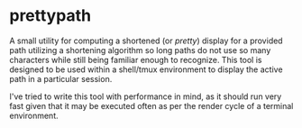 # prettypath

A small utility for computing a shortened (or _pretty_) display for a provided path
utilizing a shortening algorithm so long paths do not use so many characters while
still being familiar enough to recognize. This tool is designed to be used within
a shell/tmux environment to display the active path in a particular session.

I've tried to write this tool with performance in mind, as it should run very fast
given that it may be executed often as per the render cycle of a terminal
environment.
